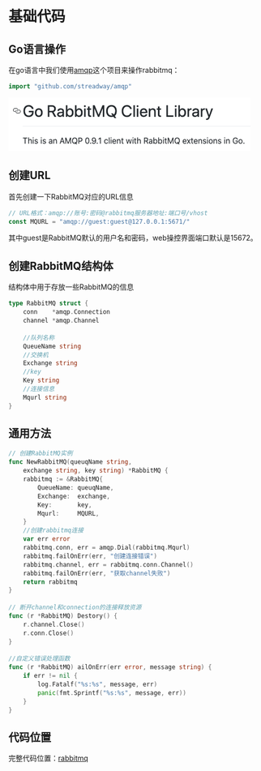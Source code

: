 # 基础代码

## Go语言操作

在go语言中我们使用[amqp](https://github.com/streadway/amqp)这个项目来操作rabbitmq：

```go
import "github.com/streadway/amqp"
```

![](../../../../.gitbook/assets/image%20%2812%29.png)

## 创建URL

首先创建一下RabbitMQ对应的URL信息

```go
// URL格式：amqp://账号:密码@rabbitmq服务器地址:端口号/vhost
const MQURL = "amqp://guest:guest@127.0.0.1:5671/"
```

其中guest是RabbitMQ默认的用户名和密码，web操控界面端口默认是15672。

## 创建RabbitMQ结构体

结构体中用于存放一些RabbitMQ的信息

```go
type RabbitMQ struct {
	conn    *amqp.Connection
	channel *amqp.Channel

	//队列名称
	QueueName string
	//交换机
	Exchange string
	//key
	Key string
	//连接信息
	Mqurl string
}
```

## 通用方法

```go
// 创建RabbitMQ实例
func NewRabbitMQ(queuqName string,
	exchange string, key string) *RabbitMQ {
	rabbitmq := &RabbitMQ{
		QueueName: queuqName,
		Exchange:  exchange,
		Key:       key,
		Mqurl:     MQURL,
	}
	//创建rabbitmq连接
	var err error
	rabbitmq.conn, err = amqp.Dial(rabbitmq.Mqurl)
	rabbitmq.failOnErr(err, "创建连接错误")
	rabbitmq.channel, err = rabbitmq.conn.Channel()
	rabbitmq.failOnErr(err, "获取channel失败")
	return rabbitmq
}

// 断开channel和connection的连接释放资源
func (r *RabbitMQ) Destory() {
	r.channel.Close()
	r.conn.Close()
}

//自定义错误处理函数
func (r *RabbitMQ) ailOnErr(err error, message string) {
	if err != nil {
		log.Fatalf("%s:%s", message, err)
		panic(fmt.Sprintf("%s:%s", message, err))
	}
}
```

## 代码位置

完整代码位置：[rabbitmq](https://github.com/Knowledge-Precipitation-Tribe/Distributed-and-Microservices/blob/master/rabbitmq-code/common/rabbitmq.go)

